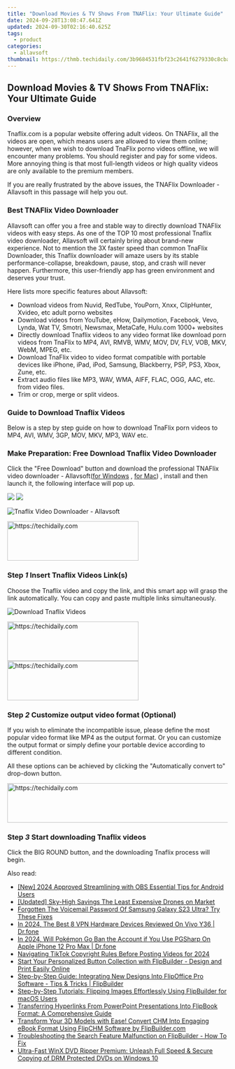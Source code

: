 ```yaml
---
title: "Download Movies & TV Shows From TNAFlix: Your Ultimate Guide"
date: 2024-09-28T13:08:47.641Z
updated: 2024-09-30T02:16:40.625Z
tags:
  - product
categories:
  - allavsoft
thumbnail: https://thmb.techidaily.com/3b9684531fbf23c2641f6279330c8cba0c78b446e63ca3e1151548a8f471104b.jpg
---
```


## Download Movies & TV Shows From TNAFlix: Your Ultimate Guide

### Overview

Tnaflix.com is a popular website offering adult videos. On TNAFlix, all the videos are open, which means users are allowed to view them online; however, when we wish to download TnaFlix porno videos offline, we will encounter many problems. You should register and pay for some videos. More annoying thing is that most full-length videos or high quality videos are only available to the premium members.

If you are really frustrated by the above issues, the TNAFlix Downloader - Allavsoft in this passage will help you out.

### Best TNAFlix Video Downloader

Allavsoft can offer you a free and stable way to directly download TNAFlix videos with easy steps. As one of the TOP 10 most professional Tnaflix video downloader, Allavsoft will certainly bring about brand-new experience. Not to mention the 3X faster speed than common TnaFlix Downloader, this Tnaflix downloader will amaze users by its stable performance-collapse, breakdown, pause, stop, and crash will never happen. Furthermore, this user-friendly app has green environment and deserves your trust.

Here lists more specific features about Allavsoft:

* Download videos from Nuvid, RedTube, YouPorn, Xnxx, ClipHunter, Xvideo, etc adult porno websites
* Download videos from YouTube, eHow, Dailymotion, Facebook, Vevo, Lynda, Wat TV, Smotri, Newsmax, MetaCafe, Hulu.com 1000+ websites
* Directly download Tnaflix videos to any video format like download porn videos from TnaFlix to MP4, AVI, RMVB, WMV, MOV, DV, FLV, VOB, MKV, WebM, MPEG, etc.
* Download TnaFlix video to video format compatible with portable devices like iPhone, iPad, iPod, Samsung, Blackberry, PSP, PS3, Xbox, Zune, etc.
* Extract audio files like MP3, WAV, WMA, AIFF, FLAC, OGG, AAC, etc. from video files.
* Trim or crop, merge or split videos.

### Guide to Download Tnaflix Videos

Below is a step by step guide on how to download TnaFlix porn videos to MP4, AVI, WMV, 3GP, MOV, MKV, MP3, WAV etc.

### Make Preparation: Free Download Tnaflix Video Downloader

Click the "Free Download" button and download the professional TNAFlix video downloader - Allavsoft([for Windows](https://tools.techidaily.com/allavsoft/products/) , [for Mac](https://tools.techidaily.com/allavsoft/products/)) , install and then launch it, the following interface will pop up.

[![](https://www.allavsoft.com/how-to/../images/how-to/free-download-win.jpg)](https://tools.techidaily.com/allavsoft/products/) [![](https://www.allavsoft.com/how-to/../images/how-to/free-download-mac.jpg)](https://tools.techidaily.com/allavsoft/products/)

![Tnaflix Video Downloader - Allavsoft](https://www.allavsoft.com/how-to/../images/allavsoft/screen-shot-600.jpg)

<!-- affiliate ads begin -->
<a href="https://sentrypc.7eer.net/c/5597632/398449/3022" target="_top" id="398449">
  <img src="//a.impactradius-go.com/display-ad/3022-398449" border="0" alt="https://techidaily.com" width="300" height="90"/>
</a>
<img height="0" width="0" src="https://sentrypc.7eer.net/i/5597632/398449/3022" style="position:absolute;visibility:hidden;" border="0" />
<!-- affiliate ads end -->

### Step _1_ Insert Tnaflix Videos Link(s)

Choose the Tnaflix video and copy the link, and this smart app will grasp the link automatically. You can copy and paste multiple links simultaneously.

![Download Tnaflix Videos](https://www.allavsoft.com/how-to/../images/how-to/tnaflix-downloader/download-tnaflix-videos.jpg)

<!-- affiliate ads begin -->
<a href="https://aligracehair.sjv.io/c/5597632/2006955/19272" target="_top" id="2006955">
  <img src="//a.impactradius-go.com/display-ad/19272-2006955" border="0" alt="https://techidaily.com" width="300" height="90"/>
</a>
<img height="0" width="0" src="https://aligracehair.sjv.io/i/5597632/2006955/19272" style="position:absolute;visibility:hidden;" border="0" />
<!-- affiliate ads end -->

<!-- affiliate ads begin -->
<a href="https://aligracehair.sjv.io/c/5597632/1997675/19272" target="_top" id="1997675">
  <img src="//a.impactradius-go.com/display-ad/19272-1997675" border="0" alt="https://techidaily.com" width="300" height="90"/>
</a>
<img height="0" width="0" src="https://aligracehair.sjv.io/i/5597632/1997675/19272" style="position:absolute;visibility:hidden;" border="0" />
<!-- affiliate ads end -->

### Step _2_ Customize output video format (Optional)

If you wish to eliminate the incompatible issue, please define the most popular video format like MP4 as the output format. Or you can customize the output format or simply define your portable device according to different condition.

All these options can be achieved by clicking the "Automatically convert to" drop-down button.

<!-- affiliate ads begin -->
<a href="https://appsumo.8odi.net/c/5597632/2082533/7443" target="_top" id="2082533">
  <img src="//a.impactradius-go.com/display-ad/7443-2082533" border="0" alt="https://techidaily.com" width="728" height="90"/>
</a>
<img height="0" width="0" src="https://appsumo.8odi.net/i/5597632/2082533/7443" style="position:absolute;visibility:hidden;" border="0" />
<!-- affiliate ads end -->

### Step _3_ Start downloading Tnaflix videos

Click the BIG ROUND button, and the downloading Tnaflix process will begin.

<ins class="adsbygoogle"
     style="display:block"
     data-ad-format="autorelaxed"
     data-ad-client="ca-pub-7571918770474297"
     data-ad-slot="1223367746"></ins>

<ins class="adsbygoogle"
     style="display:block"
     data-ad-client="ca-pub-7571918770474297"
     data-ad-slot="8358498916"
     data-ad-format="auto"
     data-full-width-responsive="true"></ins>

<span class="atpl-alsoreadstyle">Also read:</span>
<div><ul>
<li><a href="https://video-screen-grab.techidaily.com/new-2024-approved-streamlining-with-obs-essential-tips-for-android-users/"><u>[New] 2024 Approved Streamlining with OBS Essential Tips for Android Users</u></a></li>
<li><a href="https://extra-guidance.techidaily.com/updated-sky-high-savings-the-least-expensive-drones-on-market/"><u>[Updated] Sky-High Savings The Least Expensive Drones on Market</u></a></li>
<li><a href="https://android-unlock.techidaily.com/forgotten-the-voicemail-password-of-samsung-galaxy-s23-ultra-try-these-fixes-by-drfone-android/"><u>Forgotten The Voicemail Password Of Samsung Galaxy S23 Ultra? Try These Fixes</u></a></li>
<li><a href="https://phone-solutions.techidaily.com/in-2024-the-best-8-vpn-hardware-devices-reviewed-on-vivo-y36-drfone-by-drfone-virtual-android/"><u>In 2024, The Best 8 VPN Hardware Devices Reviewed On Vivo Y36 | Dr.fone</u></a></li>
<li><a href="https://ios-pokemon-go.techidaily.com/in-2024-will-pokemon-go-ban-the-account-if-you-use-pgsharp-on-apple-iphone-12-pro-max-drfone-by-drfone-virtual-ios/"><u>In 2024, Will Pokémon Go Ban the Account if You Use PGSharp On Apple iPhone 12 Pro Max | Dr.fone</u></a></li>
<li><a href="https://tiktok-clips.techidaily.com/navigating-tiktok-copyright-rules-before-posting-videos-for-2024/"><u>Navigating TikTok Copyright Rules Before Posting Videos for 2024</u></a></li>
<li><a href="https://win-data.techidaily.com/start-your-personalized-button-collection-with-flipbuilder-design-and-print-easily-online/"><u>Start Your Personalized Button Collection with FlipBuilder - Design and Print Easily Online</u></a></li>
<li><a href="https://win-data.techidaily.com/step-by-step-guide-integrating-new-designs-into-flipoffice-pro-software-tips-and-tricks-flipbuilder/"><u>Step-by-Step Guide: Integrating New Designs Into FlipOffice Pro Software - Tips & Tricks | FlipBuilder</u></a></li>
<li><a href="https://win-data.techidaily.com/step-by-step-tutorials-flipping-images-effortlessly-using-flipbuilder-for-macos-users/"><u>Step-by-Step Tutorials: Flipping Images Effortlessly Using FlipBuilder for macOS Users</u></a></li>
<li><a href="https://win-data.techidaily.com/transferring-hyperlinks-from-powerpoint-presentations-into-flipbook-format-a-comprehensive-guide/"><u>Transferring Hyperlinks From PowerPoint Presentations Into FlipBook Format: A Comprehensive Guide</u></a></li>
<li><a href="https://win-data.techidaily.com/transform-your-3d-models-with-ease-convert-chm-into-engaging-ebook-format-using-flipchm-software-by-flipbuildercom/"><u>Transform Your 3D Models with Ease! Convert CHM Into Engaging eBook Format Using FlipCHM Software by FlipBuilder.com</u></a></li>
<li><a href="https://win-data.techidaily.com/troubleshooting-the-search-feature-malfunction-on-flipbuilder-how-to-fix/"><u>Troubleshooting the Search Feature Malfunction on FlipBuilder - How To Fix</u></a></li>
<li><a href="https://techtrends.techidaily.com/ultra-fast-winx-dvd-ripper-premium-unleash-full-speed-and-secure-copying-of-drm-protected-dvds-on-windows-10/"><u>Ultra-Fast WinX DVD Ripper Premium: Unleash Full Speed & Secure Copying of DRM Protected DVDs on Windows 10</u></a></li>
</ul></div>

